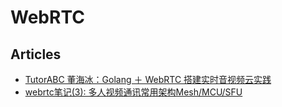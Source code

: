 # WebRTC

## Articles
* [TutorABC 董海冰：Golang ＋ WebRTC 搭建实时音视频云实践](https://blog.csdn.net/RA681t58CJxsgCkJ31/article/details/102848817)
* [webrtc笔记(3): 多人视频通讯常用架构Mesh/MCU/SFU](https://cloud.tencent.com/developer/article/1463246)
